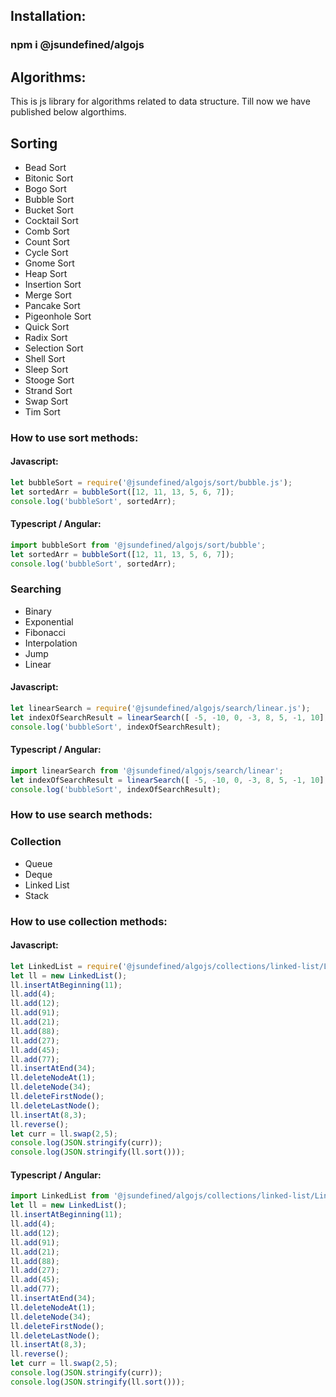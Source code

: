  ## Installation:
 
 ### npm i @jsundefined/algojs
 
 ## Algorithms:
 
 This is js library for algorithms related to data structure.
 Till now we have published below algorthims.
 
 ## Sorting

* Bead Sort	
* Bitonic Sort
* Bogo Sort	
* Bubble Sort
* Bucket Sort
* Cocktail Sort
* Comb Sort
* Count Sort
* Cycle Sort
* Gnome Sort
* Heap Sort
* Insertion Sort
* Merge Sort
* Pancake Sort
* Pigeonhole Sort
* Quick Sort
* Radix Sort
* Selection Sort
* Shell Sort
* Sleep Sort
* Stooge Sort
* Strand Sort
* Swap Sort
* Tim Sort

### How to use sort methods:

#### Javascript:

```javascript
let bubbleSort = require('@jsundefined/algojs/sort/bubble.js');
let sortedArr = bubbleSort([12, 11, 13, 5, 6, 7]);
console.log('bubbleSort', sortedArr);
```
#### Typescript / Angular:

```javascript
import bubbleSort from '@jsundefined/algojs/sort/bubble';
let sortedArr = bubbleSort([12, 11, 13, 5, 6, 7]);
console.log('bubbleSort', sortedArr);
 ````
### Searching

 * Binary
 * Exponential
 * Fibonacci
 * Interpolation
 * Jump
 * Linear
 
 #### Javascript:

```javascript
let linearSearch = require('@jsundefined/algojs/search/linear.js');
let indexOfSearchResult = linearSearch([ -5, -10, 0, -3, 8, 5, -1, 10], 5); // if -1 means not found
console.log('bubbleSort', indexOfSearchResult);
```
#### Typescript / Angular:

```javascript
import linearSearch from '@jsundefined/algojs/search/linear';
let indexOfSearchResult = linearSearch([ -5, -10, 0, -3, 8, 5, -1, 10], 5); // if -1 means not found
console.log('bubbleSort', indexOfSearchResult);
```

 ### How to use search methods:
 
 ### Collection
 
 * Queue
 * Deque
 * Linked List
 * Stack

 ### How to use collection methods:
 
  #### Javascript:

```javascript
let LinkedList = require('@jsundefined/algojs/collections/linked-list/LinkedList.js');
let ll = new LinkedList();
ll.insertAtBeginning(11);
ll.add(4);
ll.add(12);
ll.add(91);
ll.add(21);
ll.add(88);
ll.add(27);
ll.add(45);
ll.add(77);
ll.insertAtEnd(34);
ll.deleteNodeAt(1);
ll.deleteNode(34);
ll.deleteFirstNode();
ll.deleteLastNode();
ll.insertAt(8,3);
ll.reverse();
let curr = ll.swap(2,5);
console.log(JSON.stringify(curr));
console.log(JSON.stringify(ll.sort()));
```
#### Typescript / Angular:

```javascript
import LinkedList from '@jsundefined/algojs/collections/linked-list/LinkedList';
let ll = new LinkedList();
ll.insertAtBeginning(11);
ll.add(4);
ll.add(12);
ll.add(91);
ll.add(21);
ll.add(88);
ll.add(27);
ll.add(45);
ll.add(77);
ll.insertAtEnd(34);
ll.deleteNodeAt(1);
ll.deleteNode(34);
ll.deleteFirstNode();
ll.deleteLastNode();
ll.insertAt(8,3);
ll.reverse();
let curr = ll.swap(2,5);
console.log(JSON.stringify(curr));
console.log(JSON.stringify(ll.sort()));
```
